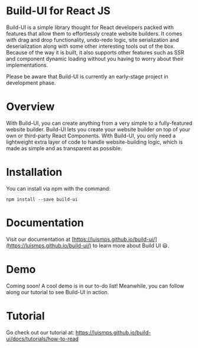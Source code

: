 # Build-UI for React JS

Build-UI is a simple library thought for React developers packed with features that allow them to effortlessly create website builders. It comes with drag and drop functionality, undo-redo logic, site serialization and deserialization along with some other interesting tools out of the box. Because of the way it is built, it also supports other features such as SSR and component dynamic loading without you having to worry about their implementations.

Please be aware that Build-UI is currently an early-stage project in development phase. 

# Overview

With Build-UI, you can create anything from a very simple to a fully-featured website builder. Build-UI lets you create your website builder on top of your own or third-party React Components. With Build-UI, you only need a lightweight extra layer of code to handle website-building logic, which is made as simple and as transparent as possible.

# Installation

You can install via npm with the command:

```
npm install --save build-ui
```

# Documentation

Visit our documentation at [https://luismps.github.io/build-ui/](https://luismps.github.io/build-ui/) to learn more about Build UI 😃.

# Demo

Coming soon! A cool demo is in our to-do list! Meanwhile, you can follow along our tutorial to see Build-UI in action.

# Tutorial

Go check out our tutorial at: https://luismps.github.io/build-ui/docs/tutorials/how-to-read

